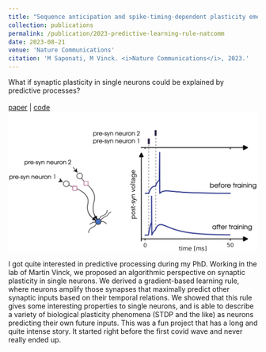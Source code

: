 ```yaml
---
title: "Sequence anticipation and spike-timing-dependent plasticity emerge from a predictive learning rule"
collection: publications
permalink: /publication/2023-predictive-learning-rule-natcomm
date: 2023-08-21
venue: 'Nature Communications'
citation: 'M Saponati, M Vinck. <i>Nature Communications</i>, 2023.'
---
```


What if synaptic plasticity in single neurons could be explained by predictive processes?
<br><br>
<a href="https://www.nature.com/articles/s41467-023-40651-w" target="_blank">paper</a> | <a href="https://github.com/matteosaponati/predictive_neuron" target="_blank">code</a>
![](../images/publications/2023-predictive-learning-rule.png)

I got quite interested in predictive processing during my PhD. Working in the lab of Martin Vinck, we proposed an algorithmic perspective on synaptic plasticity in single neurons. We derived a gradient-based learning rule, where neurons amplify those synapses that maximally predict other synaptic inputs based on their temporal relations. We showed that this rule gives some interesting properties to single neurons, and is able to describe a variety of biological plasticity phenomena (STDP and the like) as neurons predicting their own future inputs. 
This was a fun project that has a long and quite intense story. It started right before the first covid wave and never really ended up.